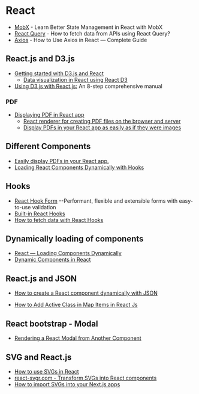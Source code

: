 
# React
* [MobX](https://www.youtube.com/watch?v=kwEpxMqAqkw) - Learn Better State Management in React with MobX
* [React Query](https://rapidapi.com/guides/call-apis-react-query) - How to fetch data from APIs using React Query?
* [Axios](https://rapidapi.com/guides/axios-react-complete-guide) - How to Use Axios in React — Complete Guide

## React.js and D3.js
* [Getting started with D3.js and React](https://blog.logrocket.com/getting-started-d3-js-react/)
  * [Data visualization in React using React D3](https://www.youtube.com/watch?v=YKDIsXA4OAc)
* [Using D3.js with React.js:](https://blog.griddynamics.com/using-d3-js-with-react-js-an-8-step-comprehensive-manual/) An 8-step comprehensive manual


### PDF
* [Displaying PDF in React app](https://levelup.gitconnected.com/displaying-pdf-in-react-app-6e9d1fffa1a9)
  * [React renderer for creating PDF files on the browser and server](https://github.com/diegomura/react-pdf)
  * [Display PDFs in your React app as easily as if they were images](https://github.com/wojtekmaj/react-pdf)

## Different Components
* [Easily display PDFs in your React app.](https://projects.wojtekmaj.pl/react-pdf/)
* [Loading React Components Dynamically with Hooks](https://www.digitalocean.com/community/conceptual-articles/react-loading-components-dynamically-hooksN)


## Hooks
* [React Hook Form](https://react-hook-form.com/) --Performant, flexible and extensible forms with easy-to-use validation
* [Built-in React Hooks](https://react.dev/reference/react)
* [How to fetch data with React Hooks](https://www.robinwieruch.de/react-hooks-fetch-data/)

## Dynamically loading of components
* [React — Loading Components Dynamically](https://itnext.io/react-loading-components-dynamically-a9d8549844c4)
* [Dynamic Components in React](https://dev.to/ayo_tech/how-to-use-components-dynamically-in-react-2gmk)

## React.js and JSON
* [How to create a React component dynamically with JSON](https://www.skillthrive.com/posts/react-component-json)


* [How to Add Active Class in Map Items in React Js](https://www.positronx.io/how-to-add-active-class-in-map-items-in-react-js/)

## React bootstrap - Modal
* [Rendering a React Modal from Another Component](https://dev.to/jrrohrer/rendering-a-react-modal-from-another-component-2omn)


## SVG and React.js
* [How to use SVGs in React](https://blog.logrocket.com/how-to-use-svgs-react/)
* [react-svgr.com - Transform SVGs into React components](https://react-svgr.com/)
* [How to import SVGs into your Next.js apps](https://blog.logrocket.com/import-svgs-next-js-apps/)